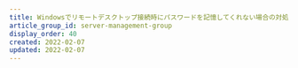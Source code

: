 ```yaml
---
title: Windowsでリモートデスクトップ接続時にパスワードを記憶してくれない場合の対処法
article_group_id: server-management-group
display_order: 40
created: 2022-02-07
updated: 2022-02-07
---
```

